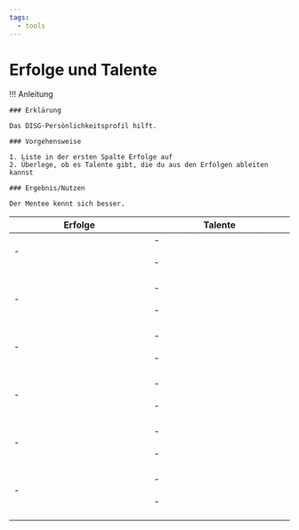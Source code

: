 ```yaml
---
tags:
  - tools
---
```


# Erfolge und Talente


!!! Anleitung

    ### Erklärung

    Das DISG-Persönlichkeitsprofil hilft. 

    ### Vorgehensweise

    1. Liste in der ersten Spalte Erfolge auf
    2. Überlege, ob es Talente gibt, die du aus den Erfolgen ableiten kannst

    ### Ergebnis/Nutzen

    Der Mentee kennt sich besser.

| Erfolge                                                                    | Talente                                                                |
| ------------------------------------------------------------------------ | ------------------------------------------------------------------------ |
| - <span style="color:white;">Dieser Text macht die Spalte breiter. Viel breiter. </span> | - <span style="color:white;">Dieser Text macht die Spalte breiter. Viel breiter. </span> <br> - <span style="color:white;">Dieser Text macht die Spalte breiter. Viel breiter. </span>|
| - <span style="color:white;">Dieser Text macht die Spalte breiter. Viel breiter. </span> | - <span style="color:white;">Dieser Text macht die Spalte breiter. Viel breiter. </span> <br> - <span style="color:white;">Dieser Text macht die Spalte breiter. Viel breiter. </span>|
| - <span style="color:white;">Dieser Text macht die Spalte breiter. Viel breiter. </span> | - <span style="color:white;">Dieser Text macht die Spalte breiter. Viel breiter. </span> <br> - <span style="color:white;">Dieser Text macht die Spalte breiter. Viel breiter. </span>|
| - <span style="color:white;">Dieser Text macht die Spalte breiter. Viel breiter. </span> | - <span style="color:white;">Dieser Text macht die Spalte breiter. Viel breiter. </span> <br> - <span style="color:white;">Dieser Text macht die Spalte breiter. Viel breiter. </span>|
| - <span style="color:white;">Dieser Text macht die Spalte breiter. Viel breiter. </span> | - <span style="color:white;">Dieser Text macht die Spalte breiter. Viel breiter. </span> <br> - <span style="color:white;">Dieser Text macht die Spalte breiter. Viel breiter. </span>|
| - <span style="color:white;">Dieser Text macht die Spalte breiter. Viel breiter. </span> | - <span style="color:white;">Dieser Text macht die Spalte breiter. Viel breiter. </span> <br> - <span style="color:white;">Dieser Text macht die Spalte breiter. Viel breiter. </span>|
